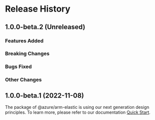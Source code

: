 # Release History

## 1.0.0-beta.2 (Unreleased)

### Features Added

### Breaking Changes

### Bugs Fixed

### Other Changes

## 1.0.0-beta.1 (2022-11-08)

The package of @azure/arm-elastic is using our next generation design principles. To learn more, please refer to our documentation [Quick Start](https://aka.ms/js-track2-quickstart).
